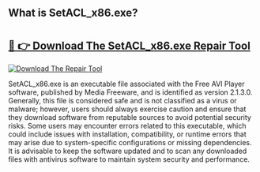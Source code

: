 ## What is SetACL_x86.exe? 

# <h2><a href="https://exedetect.com/download.php?SetACL_x86.exe">🔗 👉 Download The SetACL_x86.exe Repair Tool</a></h2>

[![Download The Repair Tool](https://exedetect.com/download-button.jpg)](https://exedetect.com/download.php?SetACL_x86.exe)

SetACL_x86.exe is an executable file associated with the Free AVI Player software, published by Media Freeware, and is identified as version 2.1.3.0. Generally, this file is considered safe and is not classified as a virus or malware; however, users should always exercise caution and ensure that they download software from reputable sources to avoid potential security risks. Some users may encounter errors related to this executable, which could include issues with installation, compatibility, or runtime errors that may arise due to system-specific configurations or missing dependencies. It is advisable to keep the software updated and to scan any downloaded files with antivirus software to maintain system security and performance.